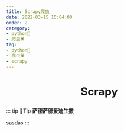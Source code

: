 ```yaml
---
title: Scrapy爬虫
date: 2022-03-15 15:04:00
order: 2
category:
- python🐍
- 爬虫🕷
tag:
- python🐍
- 爬虫🕷
- scrapy
---
```


<!-- more -->

<div align="center" style="font-size:1.4em;"><h2><strong> Scrapy</strong></h2></div>

::: tip 📌Tip
**萨德萨德爱迪生撒**<br/>

sasdas
:::

